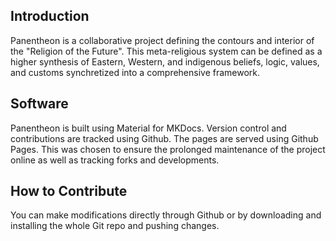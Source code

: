 ## Introduction
Panentheon is a collaborative project defining the contours and interior of the "Religion of the Future". This meta-religious system can be defined as a higher synthesis of Eastern, Western, and indigenous beliefs, logic, values, and customs synchretized into a comprehensive framework.

## Software
Panentheon is built using Material for MKDocs. Version control and contributions are tracked using Github. The pages are served using Github Pages. This was chosen to ensure the prolonged maintenance of the project online as well as tracking forks and developments.

## How to Contribute
You can make modifications directly through Github or by downloading and installing the whole Git repo and pushing changes.

